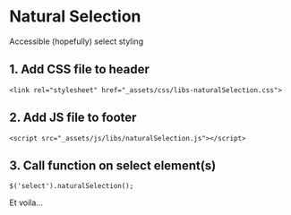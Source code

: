 # Natural Selection

Accessible (hopefully) select styling

## 1. Add CSS file to header

    <link rel="stylesheet" href="_assets/css/libs-naturalSelection.css">

## 2. Add JS file to footer

    <script src="_assets/js/libs/naturalSelection.js"></script>

## 3. Call function on select element(s)

    $('select').naturalSelection();

Et voila…
